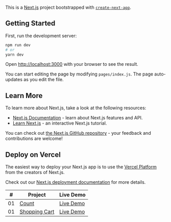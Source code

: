 This is a [Next.js](https://nextjs.org/) project bootstrapped with [`create-next-app`](https://github.com/vercel/next.js/tree/canary/packages/create-next-app).

## Getting Started

First, run the development server:

```bash
npm run dev
# or
yarn dev
```

Open [http://localhost:3000](http://localhost:3000) with your browser to see the result.

You can start editing the page by modifying `pages/index.js`. The page auto-updates as you edit the file.

## Learn More

To learn more about Next.js, take a look at the following resources:

- [Next.js Documentation](https://nextjs.org/docs) - learn about Next.js features and API.
- [Learn Next.js](https://nextjs.org/learn) - an interactive Next.js tutorial.

You can check out [the Next.js GitHub repository](https://github.com/vercel/next.js/) - your feedback and contributions are welcome!

## Deploy on Vercel

The easiest way to deploy your Next.js app is to use the [Vercel Platform](https://vercel.com/import?utm_medium=default-template&filter=next.js&utm_source=create-next-app&utm_campaign=create-next-app-readme) from the creators of Next.js.

Check out our [Next.js deployment documentation](https://nextjs.org/docs/deployment) for more details.

|  #  | Project                                                                                       | Live Demo                                             |
| :-: | --------------------------------------------------------------------------------------------- | ----------------------------------------------------- |
| 01  | [Count](https://github.com/halitguvenilir/react-lessons/blob/master/pages/hooks-1.js)         | [Live Demo](https://react-lessons.vercel.app/hooks-1) |
| 01  | [Shopping Cart](https://github.com/halitguvenilir/react-lessons/blob/master/pages/hooks-2.js) | [Live Demo](https://react-lessons.vercel.app/hooks-2) |
